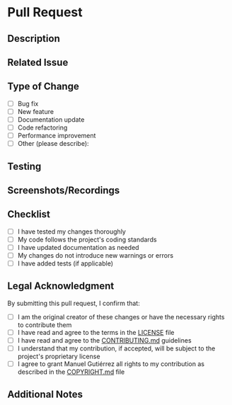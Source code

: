 # Pull Request

## Description
<!-- Provide a detailed description of the changes in this pull request -->

## Related Issue
<!-- Link to any related issue(s) this PR addresses -->

## Type of Change
<!-- Mark the appropriate option with an "x" -->
- [ ] Bug fix
- [ ] New feature
- [ ] Documentation update
- [ ] Code refactoring
- [ ] Performance improvement
- [ ] Other (please describe):

## Testing
<!-- Describe the testing you have performed to verify your changes -->

## Screenshots/Recordings
<!-- If applicable, include screenshots or recordings demonstrating the changes -->

## Checklist
<!-- Mark items with an "x" when completed -->
- [ ] I have tested my changes thoroughly
- [ ] My code follows the project's coding standards
- [ ] I have updated documentation as needed
- [ ] My changes do not introduce new warnings or errors
- [ ] I have added tests (if applicable)

## Legal Acknowledgment
<!-- This section is required -->
By submitting this pull request, I confirm that:

- [ ] I am the original creator of these changes or have the necessary rights to contribute them
- [ ] I have read and agree to the terms in the [LICENSE](../LICENSE) file
- [ ] I have read and agree to the [CONTRIBUTING.md](../CONTRIBUTING.md) guidelines
- [ ] I understand that my contribution, if accepted, will be subject to the project's proprietary license
- [ ] I agree to grant Manuel Gutiérrez all rights to my contribution as described in the [COPYRIGHT.md](../COPYRIGHT.md) file

## Additional Notes
<!-- Add any other information about the PR here --> 